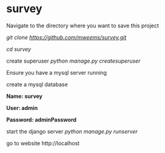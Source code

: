 # survey

Navigate to the directory where you want to save this project

_git clone https://github.com/mweems/survey.git_

_cd survey_

create superuser _python manage.py createsuperuser_


Ensure you have a mysql server running

create a mysql database

**Name: survey**

**User: admin**

**Password: adminPassword**


start the django server _python manage.py runserver_

go to website http://localhost
